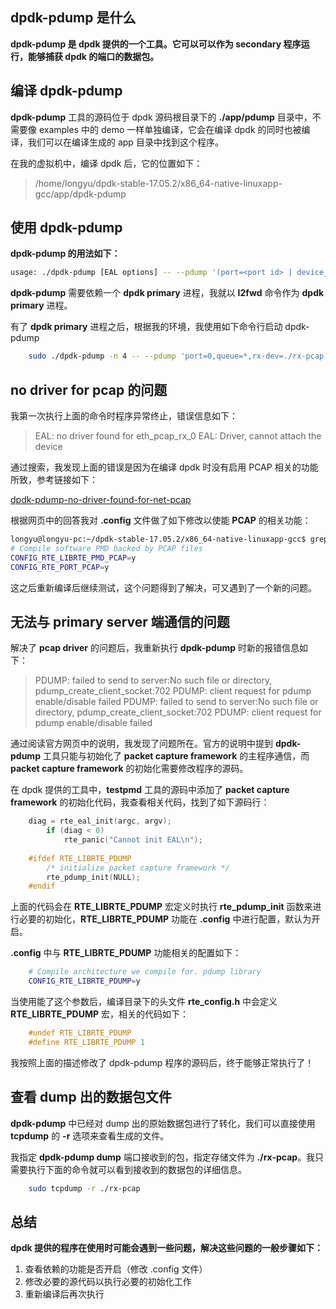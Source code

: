 ## dpdk-pdump 是什么

**dpdk-pdump 是 dpdk 提供的一个工具。它可以可以作为 secondary 程序运行，能够捕获 dpdk 的端口的数据包。**

## 编译 dpdk-pdump 

**dpdk-pdump** 工具的源码位于 dpdk 源码根目录下的 **./app/pdump** 目录中，不需要像 examples 中的 demo 一样单独编译，它会在编译 dpdk 的同时也被编译，我们可以在编译生成的 app 目录中找到这个程序。

在我的虚拟机中，编译 dpdk 后，它的位置如下：

>/home/longyu/dpdk-stable-17.05.2/x86_64-native-linuxapp-gcc/app/dpdk-pdump

## 使用 dpdk-pdump 
**dpdk-pdump 的用法如下：**

```bash
usage: ./dpdk-pdump [EAL options] -- --pdump '(port=<port id> | device_id=<pci id or vdev name>),(queue=<queue_id>),(rx-dev=<iface or pcap file> | tx-dev=<iface or pcap file>,[ring-size=<ring size>default:16384],[mbuf-size=<mbuf data size>default:2176],[total-num-mbufs=<number of mbufs>default:65535]' [--server-socket-path=<server socket dir>default:/var/run/.dpdk/ (or) ~/.dpdk/] [--client-socket-path=<client socket dir>default:/var/run/.dpdk/ (or) ~/.dpdk/]
```

**dpdk-pdump** 需要依赖一个 **dpdk primary** 进程，我就以 **l2fwd** 命令作为 **dpdk primary** 进程。

有了 **dpdk primary** 进程之后，根据我的环境，我使用如下命令行启动 dpdk-pdump
```bash
	sudo ./dpdk-pdump -n 4 -- --pdump 'port=0,queue=*,rx-dev=./rx-pcap'
```
## no driver for pcap 的问题

我第一次执行上面的命令时程序异常终止，错误信息如下：

> EAL: no driver found for eth_pcap_rx_0
> EAL: Driver, cannot attach the device

通过搜索，我发现上面的错误是因为在编译 dpdk 时没有启用 PCAP 相关的功能所致，参考链接如下：

[dpdk-pdump-no-driver-found-for-net-pcap](https://stackoverflow.com/questions/44357995/dpdk-pdump-no-driver-found-for-net-pcap-rx-0)

根据网页中的回答我对 **.config** 文件做了如下修改以使能 **PCAP** 的相关功能：

```bash
longyu@longyu-pc:~/dpdk-stable-17.05.2/x86_64-native-linuxapp-gcc$ grep 'PCAP' .config
# Compile software PMD backed by PCAP files
CONFIG_RTE_LIBRTE_PMD_PCAP=y
CONFIG_RTE_PORT_PCAP=y
```
这之后重新编译后继续测试，这个问题得到了解决，可又遇到了一个新的问题。

## 无法与 primary server 端通信的问题

解决了 **pcap driver** 的问题后，我重新执行 **dpdk-pdump** 时新的报错信息如下：

> PDUMP: failed to send to server:No such file or directory,
> pdump_create_client_socket:702 PDUMP: client request for pdump
> enable/disable failed PDUMP: failed to send to server:No such file or
> directory, pdump_create_client_socket:702 PDUMP: client request for
> pdump enable/disable failed

通过阅读官方网页中的说明，我发现了问题所在。官方的说明中提到 **dpdk-pdump** 工具只能与初始化了 **packet capture framework** 的主程序通信，而 **packet capture framework** 的初始化需要修改程序的源码。

在 dpdk 提供的工具中，**testpmd** 工具的源码中添加了 **packet capture framework** 的初始化代码，我查看相关代码，找到了如下源码行：

```c
	diag = rte_eal_init(argc, argv);
	    if (diag < 0)
	        rte_panic("Cannot init EAL\n");
	
	#ifdef RTE_LIBRTE_PDUMP
	    /* initialize packet capture framework */
	    rte_pdump_init(NULL);
	#endif
```
上面的代码会在 **RTE_LIBRTE_PDUMP** 宏定义时执行 **rte_pdump_init** 函数来进行必要的初始化，**RTE_LIBRTE_PDUMP** 功能在 **.config** 中进行配置，默认为开启。

**.config** 中与 **RTE_LIBRTE_PDUMP** 功能相关的配置如下：

```bash
	# Compile architecture we compile for. pdump library
	CONFIG_RTE_LIBRTE_PDUMP=y
```

当使用能了这个参数后，编译目录下的头文件 **rte_config.h** 中会定义 **RTE_LIBRTE_PDUMP** 宏，相关的代码如下：

```c
	#undef RTE_LIBRTE_PDUMP
	#define RTE_LIBRTE_PDUMP 1
```
我按照上面的描述修改了 dpdk-pdump 程序的源码后，终于能够正常执行了！

## 查看 dump 出的数据包文件
**dpdk-pdump** 中已经对 dump 出的原始数据包进行了转化，我们可以直接使用 **tcpdump** 的 **-r** 选项来查看生成的文件。
 
 我指定 **dpdk-pdump dump** 端口接收到的包，指定存储文件为 **./rx-pcap**。我只需要执行下面的命令就可以看到接收到的数据包的详细信息。

```bash
 	sudo tcpdump -r ./rx-pcap
```

## 总结
**dpdk 提供的程序在使用时可能会遇到一些问题，解决这些问题的一般步骤如下：**

1. 查看依赖的功能是否开启（修改 .config 文件）
2. 修改必要的源代码以执行必要的初始化工作
3. 重新编译后再次执行
